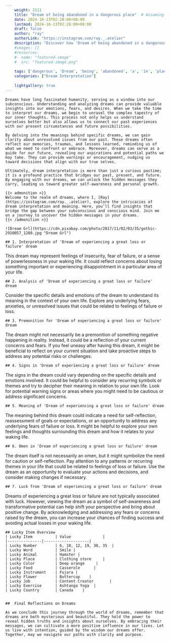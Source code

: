 ```yaml
---
    weight: 2111
    title: "Dream of being abandoned in a dangerous place"  # Assuming 'title' column exists
    date: 2024-10-13T02:28:00+08:00
    lastmod: 2024-10-13T02:28:00+08:00
    draft: false
    author: "ray"
    authorLink: "https://instagram.com/ray._.atelier"
    description: "Discover how 'Dream of being abandoned in a dangerous place' can interpret your future and uncover its significant meanings in your life."
    #images: []
    #resources:
    #- name: "featured-image"
    #  src: "featured-image.png"
    
    tags: ['dangerous', 'Dream', 'being', 'abandoned', 'a', 'in', 'place', 'of']
    categories: ["Dream Interpretation"]
    
    lightgallery: true
---
```

    
    Dreams have long fascinated humanity, serving as a window into our subconscious. Understanding and analyzing dreams can provide valuable insights into our emotions, fears, and desires. When we take the time to interpret our dreams, we begin to unravel the complex tapestry of our inner thoughts. This process not only helps us understand ourselves better but also allows us to connect our past experiences with our present circumstances and future possibilities.
    
    By delving into the meanings behind specific dreams, we can gain clarity about unresolved issues from our past. These dreams often reflect our memories, traumas, and lessons learned, reminding us of what we need to confront or embrace. Moreover, dreams can serve as a guide for our future, revealing our aspirations and potential paths we may take. They can provide warnings or encouragement, nudging us toward decisions that align with our true selves.
    
    Ultimately, dream interpretation is more than just a curious pastime; it is a profound practice that bridges our past, present, and future. By engaging with our dreams, we can unlock the hidden messages they carry, leading us toward greater self-awareness and personal growth.
    
    {{< admonition >}}
    Welcome to the realm of dreams, where I, [Ray](https://instagram.com/ray._.atelier), explore the intricacies of dream interpretation and meaning. Here, you’ll find insights that bridge the gap between your subconscious and conscious mind. Join me on a journey to uncover the hidden messages in your dreams.
    {{< /admonition >}}
    
    ![Dream Grl](https://cdn.pixabay.com/photo/2017/11/02/03/35/gothic-2910057_1280.jpg "Dream Grl")
    
    ## 1. Interpretation of 'Dream of experiencing a great loss or failure' dream
    
This dream may represent feelings of insecurity, fear of failure, or a sense of powerlessness in your waking life. It could reflect concerns about losing something important or experiencing disappointment in a particular area of your life.
    
    ## 2. Analysis of 'Dream of experiencing a great loss or failure' dream
    
Consider the specific details and emotions of the dream to understand its meaning in the context of your own life. Explore any underlying fears, anxieties, or unresolved issues that could be related to feelings of failure or loss.
    
    ## 3. Premonition for 'Dream of experiencing a great loss or failure' dream
    
The dream might not necessarily be a premonition of something negative happening in reality. Instead, it could be a reflection of your current concerns and fears. If you feel uneasy after having this dream, it might be beneficial to reflect on your current situation and take proactive steps to address any potential risks or challenges.
    
    ## 4. Signs in 'Dream of experiencing a great loss or failure' dream
    
The signs in the dream could vary depending on the specific details and emotions involved. It could be helpful to consider any recurring symbols or themes and try to decipher their meaning in relation to your own life. Look for potential warning signs or areas where you might need to be cautious or address significant concerns.
    
    ## 5. Meaning of 'Dream of experiencing a great loss or failure' dream
    
The meaning behind this dream could indicate a need for self-reflection, reassessment of goals or expectations, or an opportunity to address any underlying fears of failure or loss. It might be helpful to explore your own feelings and thoughts surrounding this dream and how it relates to your waking life.
    
    ## 6. Omen in 'Dream of experiencing a great loss or failure' dream
    
The dream itself is not necessarily an omen, but it might symbolize the need for caution or self-reflection. Pay attention to any patterns or recurring themes in your life that could be related to feelings of loss or failure. Use the dream as an opportunity to evaluate your actions and decisions, and consider making changes if necessary.
    
    ## 7. Luck from 'Dream of experiencing a great loss or failure' dream
    
Dreams of experiencing a great loss or failure are not typically associated with luck. However, viewing the dream as a symbol of self-awareness and transformative potential can help shift your perspective and bring about positive change. By acknowledging and addressing any fears or concerns raised by the dream, you can increase your chances of finding success and avoiding actual losses in your waking life.
    
    ## Lucky Item Overview
    | Lucky Item          | Value              |
    |---------------|--------------------|
    | Lucky Number        | 6, 10, 12, 19, 30, 35  |
    | Lucky Word          | Smile |
    | Lucky Animal        | Hamster |
    | Lucky Place         | Clothing store     |
    | Lucky Color         | Deep orange     |
    | Lucky Food          | Casserole      |
    | Lucky Instrument    | Fujara |
    | Lucky Flower        | Buttercup    |
    | Lucky Job           | Content Creator       |
    | Lucky Exercise      | Ashtanga Yoga  |
    | Lucky Country       | Canada    |
    
    
    ##  Final Reflections on Dreams
    
    As we conclude this journey through the world of dreams, remember that dreams are both mysterious and beautiful. They hold the power to reveal hidden truths and insights about ourselves. By embracing their messages, we can cultivate a more positive influence in our lives. Let us live with intention, guided by the wisdom our dreams offer. Together, may we navigate our paths with clarity and purpose.
    